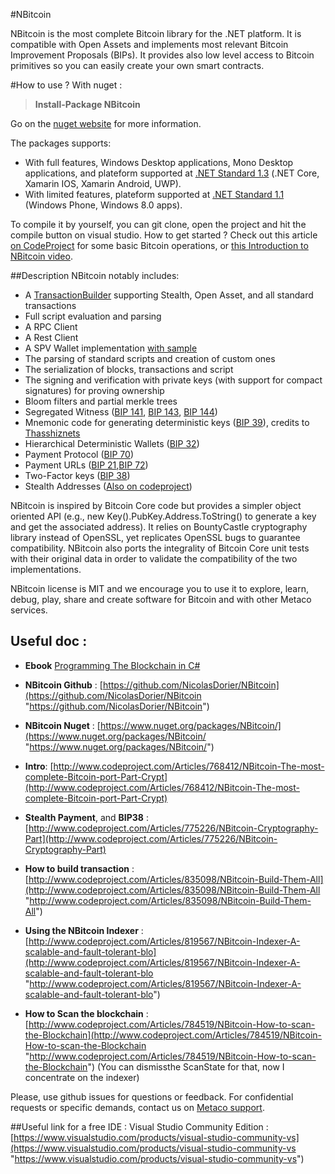 #NBitcoin

NBitcoin is the most complete Bitcoin library for the .NET platform. It is compatible with Open Assets and implements most relevant Bitcoin Improvement Proposals (BIPs). It provides also low level access to Bitcoin primitives so you can easily create your own smart contracts.


#How to use ?
With nuget :
>**Install-Package NBitcoin** 

Go on the [nuget website](https://www.nuget.org/packages/NBitcoin/) for more information.

The packages supports:

* With full features, Windows Desktop applications, Mono Desktop applications, and plateform supported at [.NET Standard 1.3](https://docs.microsoft.com/en-us/dotnet/articles/standard/library) (.NET Core, Xamarin IOS, Xamarin Android, UWP).
* With limited features, plateform supported at [.NET Standard 1.1](https://docs.microsoft.com/en-us/dotnet/articles/standard/library) (Windows Phone, Windows 8.0 apps).

To compile it by yourself, you can git clone, open the project and hit the compile button on visual studio.
How to get started ? Check out this article [on CodeProject](http://www.codeproject.com/Articles/768412/NBitcoin-The-most-complete-Bitcoin-port-Part-Crypt) for some basic Bitcoin operations, or [this Introduction to NBitcoin video](https://www.youtube.com/watch?v=X4ZwRWIF49w).

##Description
NBitcoin notably includes:

* A [TransactionBuilder](http://www.codeproject.com/Articles/835098/NBitcoin-Build-Them-All) supporting Stealth, Open Asset, and all standard transactions
* Full script evaluation and parsing
* A RPC Client
* A Rest Client
* A SPV Wallet implementation [with sample](https://github.com/NicolasDorier/NBitcoin.SPVSample)
* The parsing of standard scripts and creation of custom ones
* The serialization of blocks, transactions and script
* The signing and verification with private keys (with support for compact signatures) for proving ownership
* Bloom filters and partial merkle trees
* Segregated Witness ([BIP 141](https://github.com/bitcoin/bips/blob/master/bip-0141.mediawiki), [BIP 143](https://github.com/bitcoin/bips/blob/master/bip-0143.mediawiki), [BIP 144](https://github.com/bitcoin/bips/blob/master/bip-0144.mediawiki))
* Mnemonic code for generating deterministic keys ([BIP 39](https://github.com/bitcoin/bips/blob/master/bip-0039.mediawiki)), credits to [Thasshiznets](https://github.com/Thashiznets/BIP39.NET)
* Hierarchical Deterministic Wallets ([BIP 32](https://github.com/bitcoin/bips/blob/master/bip-0032.mediawiki))
* Payment Protocol ([BIP 70](https://github.com/bitcoin/bips/blob/master/bip-0070.mediawiki))
* Payment URLs ([BIP 21](https://github.com/bitcoin/bips/blob/master/bip-0021.mediawiki),[BIP 72](https://github.com/bitcoin/bips/blob/master/bip-0072.mediawiki))
* Two-Factor keys ([BIP 38](http://www.codeproject.com/Articles/775226/NBitcoin-Cryptography-Part))
* Stealth Addresses ([Also on codeproject](http://www.codeproject.com/Articles/775226/NBitcoin-Cryptography-Part))

NBitcoin is inspired by Bitcoin Core code but provides a simpler object oriented API (e.g., new Key().PubKey.Address.ToString() to generate a key and get the associated address). It relies on BountyCastle cryptography library instead of OpenSSL, yet replicates OpenSSL bugs to guarantee compatibility. NBitcoin also ports the integrality of Bitcoin Core unit tests with their original data in order to validate the compatibility of the two implementations.

NBitcoin license is MIT and we encourage you to use it to explore, learn, debug, play, share and create software for Bitcoin and with other Metaco services.

## Useful doc :

* **Ebook** [Programming The Blockchain in C#](https://www.gitbook.com/book/programmingblockchain/programmingblockchain/details)

* **NBitcoin Github** : [https://github.com/NicolasDorier/NBitcoin](https://github.com/NicolasDorier/NBitcoin "https://github.com/NicolasDorier/NBitcoin")

* **NBitcoin Nuget** : [https://www.nuget.org/packages/NBitcoin/](https://www.nuget.org/packages/NBitcoin/ "https://www.nuget.org/packages/NBitcoin/")

* **Intro**: [http://www.codeproject.com/Articles/768412/NBitcoin-The-most-complete-Bitcoin-port-Part-Crypt](http://www.codeproject.com/Articles/768412/NBitcoin-The-most-complete-Bitcoin-port-Part-Crypt)

* **Stealth Payment**, and **BIP38** : [http://www.codeproject.com/Articles/775226/NBitcoin-Cryptography-Part](http://www.codeproject.com/Articles/775226/NBitcoin-Cryptography-Part)

* **How to build transaction** : [http://www.codeproject.com/Articles/835098/NBitcoin-Build-Them-All](http://www.codeproject.com/Articles/835098/NBitcoin-Build-Them-All "http://www.codeproject.com/Articles/835098/NBitcoin-Build-Them-All")

* **Using the NBitcoin Indexer** : [http://www.codeproject.com/Articles/819567/NBitcoin-Indexer-A-scalable-and-fault-tolerant-blo](http://www.codeproject.com/Articles/819567/NBitcoin-Indexer-A-scalable-and-fault-tolerant-blo "http://www.codeproject.com/Articles/819567/NBitcoin-Indexer-A-scalable-and-fault-tolerant-blo")

* **How to Scan the blockchain** : [http://www.codeproject.com/Articles/784519/NBitcoin-How-to-scan-the-Blockchain](http://www.codeproject.com/Articles/784519/NBitcoin-How-to-scan-the-Blockchain "http://www.codeproject.com/Articles/784519/NBitcoin-How-to-scan-the-Blockchain") (You can dismissthe ScanState for that, now I concentrate on the indexer)

Please, use github issues for questions or feedback. For confidential requests or specific demands, contact us on [Metaco support](mailto:support@metaco.com "support@metaco.com").


##Useful link for a free IDE :
Visual Studio Community Edition : [https://www.visualstudio.com/products/visual-studio-community-vs](https://www.visualstudio.com/products/visual-studio-community-vs "https://www.visualstudio.com/products/visual-studio-community-vs")
